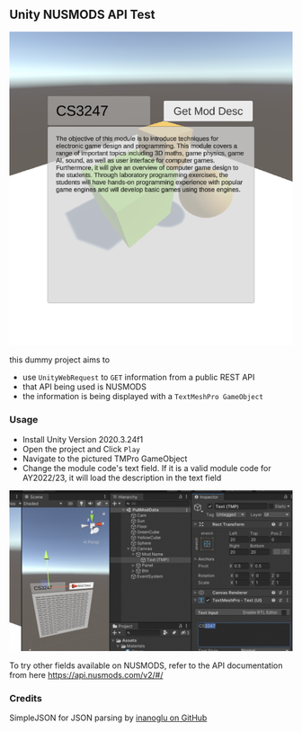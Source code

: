 Unity NUSMODS API Test
---

![image](./img.png)

this dummy project aims to

- use `UnityWebRequest` to `GET` information from a public REST API
- that API being used is NUSMODS
- the information is being displayed with a `TextMeshPro GameObject`

### Usage

- Install Unity Version 2020.3.24f1
- Open the project and Click `Play`
- Navigate to the pictured TMPro GameObject
- Change the module code's text field. If it is a valid module code for AY2022/23, it will load the description in the text field

![testing](./test.png)

To try other fields available on NUSMODS, refer to the API documentation from here https://api.nusmods.com/v2/#/

### Credits
SimpleJSON for JSON parsing by [inanoglu on GitHub](https://github.com/inanoglu/SimpleJSON)

